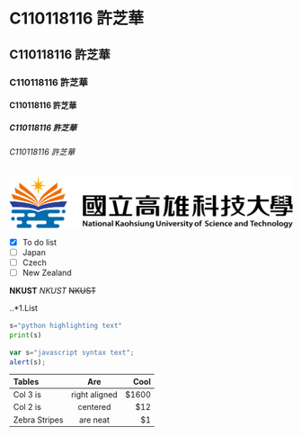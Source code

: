 # C110118116 許芝華
## C110118116 許芝華
### C110118116 許芝華
#### C110118116 許芝華
##### C110118116 許芝華
###### C110118116 許芝華

![NKUST](nkust.png "高科大")

- [x] To do list
- [ ] Japan
- [ ] Czech
- [ ] New Zealand

**NKUST**
*NKUST*
~~NKUST~~

..*1.List



```python
s="python highlighting text"
print(s)
```

```js
var s="javascript syntax text";
alert(s);
```

|Tables|Are|Cool|
|:-------|:---:|-----:|
|Col 3 is|right aligned|$1600|
|Col 2 is|centered|$12|
|Zebra Stripes|are neat|$1|
